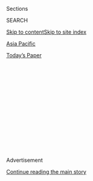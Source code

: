 <div id="app">

<div>

<div>

<div>

<div class="NYTAppHideMasthead css-1q2w90k e1suatyy0">

<div class="section css-ui9rw0 e1suatyy2">

<div class="css-eph4ug er09x8g0">

<div class="css-6n7j50">

</div>

<span class="css-1dv1kvn">Sections</span>

<div class="css-10488qs">

<span class="css-1dv1kvn">SEARCH</span>

</div>

[Skip to content](#site-content)[Skip to site index](#site-index)

</div>

<div id="masthead-section-label" class="css-1wr3we4 eaxe0e00">

[Asia
Pacific](https://www.nytimes3xbfgragh.onion/section/world/asia)

</div>

<div class="css-10698na e1huz5gh0">

</div>

</div>

<div id="masthead-bar-one" class="section hasLinks css-15hmgas e1csuq9d3">

<div class="css-uqyvli e1csuq9d0">

</div>

<div class="css-1uqjmks e1csuq9d1">

</div>

<div class="css-9e9ivx">

[](https://myaccount.nytimes3xbfgragh.onion/auth/login?response_type=cookie&client_id=vi)

</div>

<div class="css-1bvtpon e1csuq9d2">

[Today’s
Paper](https://www.nytimes3xbfgragh.onion/section/todayspaper)

</div>

</div>

</div>

</div>

<div data-aria-hidden="false">

<div id="site-content" data-role="main">

<div>

<div class="css-1aor85t" style="opacity:0.000000001;z-index:-1;visibility:hidden">

<div class="css-1hqnpie">

<div class="css-epjblv">

<span class="css-17xtcya">[Asia
Pacific](/section/world/asia)</span><span class="css-x15j1o">|</span><span class="css-fwqvlz">U.S.
Starts Deploying Thaad Antimissile System in South Korea, After North’s
Tests</span>

</div>

<div class="css-k008qs">

<div class="css-1iwv8en">

<span class="css-18z7m18"></span>

<div>

</div>

</div>

<span class="css-1n6z4y">https://nyti.ms/2n8AwR9</span>

<div class="css-1705lsu">

<div class="css-4xjgmj">

<div class="css-4skfbu" data-role="toolbar" data-aria-label="Social Media Share buttons, Save button, and Comments Panel with current comment count" data-testid="share-tools">

  - 
  - 
  - 
  - 
    
    <div class="css-6n7j50">
    
    </div>

  - 

</div>

</div>

</div>

</div>

</div>

</div>

<div class="css-13pd83m">

</div>

<div id="top-wrapper" class="css-1sy8kpn">

<div id="top-slug" class="css-l9onyx">

Advertisement

</div>

[Continue reading the main
story](#after-top)

<div class="ad top-wrapper" style="text-align:center;height:100%;display:block;min-height:250px">

<div id="top" class="place-ad" data-position="top" data-size-key="top">

</div>

</div>

<div id="after-top">

</div>

</div>

<div id="sponsor-wrapper" class="css-1hyfx7x">

<div id="sponsor-slug" class="css-19vbshk">

Supported by

</div>

[Continue reading the main
story](#after-sponsor)

<div id="sponsor" class="ad sponsor-wrapper" style="text-align:center;height:100%;display:block">

</div>

<div id="after-sponsor">

</div>

</div>

<div class="css-1vkm6nb ehdk2mb0">

# U.S. Starts Deploying Thaad Antimissile System in South Korea, After North’s Tests

</div>

![<span class="css-16f3y1r e13ogyst0">The United States began installing
the advanced antimissile system after North Korea tested four ballistic
missiles on Monday. Correction: An earlier version of this caption
misidentified the military base. As the article correctly notes, the
equipment arrived at Osan Airbase, not Yongsan
Garrison.</span><span class="css-cch8ym"><span class="css-1dv1kvn">Credit</span><span class="css-cnj6d5 e1z0qqy90" itemprop="copyrightHolder"><span class="css-1ly73wi e1tej78p0">Credit...</span><span>U.S.
Forces
Korea</span></span></span>](https://static01.graylady3jvrrxbe.onion/images/2017/03/07/world/asia/07thaad-1/07thaad-1-videoSixteenByNine3000.jpg)

<div class="css-xt80pu e12qa4dv0">

<div class="css-18e8msd">

<div class="css-vp77d3 epjyd6m0">

<div class="css-1baulvz">

By [<span class="css-1baulvz" itemprop="name">Gerry
Mullany</span>](http://www.nytimes3xbfgragh.onion/by/gerry-mullany) and
[<span class="css-1baulvz last-byline" itemprop="name">Michael R.
Gordon</span>](http://www.nytimes3xbfgragh.onion/by/michael-r-gordon)

</div>

</div>

  - March 6,
    2017

  - 
    
    <div class="css-4xjgmj">
    
    <div class="css-d8bdto" data-role="toolbar" data-aria-label="Social Media Share buttons, Save button, and Comments Panel with current comment count" data-testid="share-tools">
    
      - 
      - 
      - 
      - 
        
        <div class="css-6n7j50">
        
        </div>
    
      - 
    
    </div>
    
    </div>

</div>

</div>

<div class="section meteredContent css-1r7ky0e" name="articleBody" itemprop="articleBody">

<div class="css-1fanzo5 StoryBodyCompanionColumn">

<div class="css-53u6y8">

HONG KONG — Alarmed over North Korea’s increasingly provocative
behavior, the United States said Tuesday that it had [started to
deploy](https://www.youtube.com/watch?v=BI68rmNQWXQ) an antimissile
system in [South
Korea](https://www.nytimes3xbfgragh.onion/topic/destination/south-korea?8qa)
that
[China](https://www.nytimes3xbfgragh.onion/topic/destination/china?inline=nyt-geo)
has angrily opposed as a threat to its security.

The deployment of the [Terminal High Altitude Area Defense
system](http://www.lockheedmartin.com/us/products/thaad.html), or Thaad,
came after North Korea [launched four ballistic
missiles](https://www.nytimes3xbfgragh.onion/2017/03/05/world/north-korea-ballistic-missiles.html?rref=collection%2Ftimestopic%2FSouth%20Korea&action=click&contentCollection=world&region=stream&module=stream_unit&version=latest&contentPlacement=4&pgtype=collection)
on Monday, apparently in response to joint naval exercises by South
Korea and the United States. Those launchings led South Korea to call
for the accelerated deployment of Thaad.

A spokeswoman for the United States forces in South Korea said that one
of five major components of the missile system had arrived on Monday.
Officials said it could take a couple of months for the system to become
fully operational. Defense Secretary [Jim Mattis had
urged](https://www.nytimes3xbfgragh.onion/2017/02/02/world/asia/james-mattis-us-korea-thaad.html)
the South Koreans to move ahead with the deployment of the system during
a visit to Seoul in February.

In telephone calls on Monday to South Korean and Japanese leaders,
President Trump said the United States would stand with its Asian allies
and take steps to defend against North Korea’s growing ballistic missile
threat.

</div>

</div>

<div class="css-1fanzo5 StoryBodyCompanionColumn">

<div class="css-53u6y8">

Mr. Trump emphasized that the United States was taking steps to “enhance
our ability to deter and defend against North Korea’s ballistic missiles
using the full range of United States military capabilities,” the White
House said in a statement.

China has been incensed over the deployment of the system, fearing it
could give the United States military the ability to quickly detect and
track missiles launched in China, according to analysts. A spokesman for
China’s Ministry of Foreign Affairs, Geng Shuang, said Tuesday that
China would “take the necessary steps to safeguard our own security
interests, and the consequences will be shouldered by the United States
and South Korea.”

Mr. Geng warned the two countries not to “go further and further down
the wrong road.”

Yang Xiyu, a former senior Chinese official who once oversaw talks with
North Korea, said China was worried that the deployment of the system
would open the door to a broader American network of antimissile systems
in the region, possibly in places like Japan and the Philippines, to
counter a growing Chinese military.

“China can see benefits only for a U.S. regional plan, not for South
Korea’s national security interest,” he said.

The state media recently encouraged Chinese citizens to boycott South
Korean products and companies over the Thaad issue. The Chinese
authorities recently forced the closing of 23 stores owned by Lotte, a
South Korean conglomerate that agreed to turn over land that it owned
for use in the Thaad deployment. Hundreds of Chinese protested at Lotte
stores over the weekend, some holding banners that read, “Get out of
China.”

</div>

</div>

<div class="css-1fanzo5 StoryBodyCompanionColumn">

<div class="css-53u6y8">

Adm. Harry B. Harris Jr., the head of the United States Pacific Command,
announced the start of the deployment, saying that “continued
provocative actions by North Korea, to include yesterday’s launch of
multiple missiles, only confirm the prudence of our alliance decision
last year to deploy Thaad to South Korea.”

The developments come as South Korea is consumed by turmoil over the
impeachment of President [Park
Geun-hye](http://topics.nytimes3xbfgragh.onion/top/reference/timestopics/people/p/park_geunhye/index.html?inline=nyt-per "More articles about Park Geun-hye."),
whose administration agreed to the Thaad deployment. But with the
president facing possible removal from office over a corruption scandal,
the fate of the system had been in doubt. Its accelerated deployment
could make it harder, if not impossible, for her successor to head off
its installation.

Moon Jae-in, an opposition leader who is the front-runner in the race to
replace President Park, acknowledged that it would be difficult to
overturn South Korea’s agreement to deploy the system. But he has
insisted that the next South Korean government should have the final say
on the matter, saying that Ms. Park’s government never allowed a full
debate on it.

Last year, [thousands of people in
Seongju](https://www.nytimes3xbfgragh.onion/2016/07/14/world/asia/south-korea-thaad-us.html),
a rural southern county in South Korea, protested when it was announced
that a Thaad battery would be established there. They said they feared
that the system would harm their agricultural livelihoods. Many South
Koreans also worry that any expansion of military ties with the United
States could worsen already festering tensions with North Korea and
China.

Under its deal with Washington, South Korea is providing the land for
the missile system and will build the base, but the United States will
pay for the system, to be built by Lockheed Martin, as well as its
operational costs.

The United States military statement said that “the first elements” of
Thaad were deployed on Monday, the same day as the North’s missile
launchings.

A C-17 cargo plane landed at the United States military’s Osan Air Base,
about 40 miles south of Seoul, on Monday evening, carrying two trucks,
each mounted with a Thaad launchpad. More equipment and personnel will
start arriving in the coming weeks, South Korean military officials
said.

</div>

</div>

<div class="css-1fanzo5 StoryBodyCompanionColumn">

<div class="css-53u6y8">

“South Korea and the United States are doing their best to make the
Thaad system operational as soon as possible,” the South Korean Defense
Ministry said in a statement on Tuesday, adding that the system was
necessary “to protect South Korea from the nuclear and missile threat
from North Korea.”

The ministry declined to specify when the system would be operational.
But the South Korean news agency Yonhap reported that the deployment was
likely to be completed in one or two months, with the system ready for
use by April.

The arrival of Thaad equipment was announced after South Korea’s acting
president, Hwang Kyo-ahn, talked with Mr. Trump on the phone on Tuesday
morning. The two leaders condemned the North’s missile tests as a
violation of the United Nations Security Council resolutions and agreed
to beef up the allies’ joint defense posture, strengthen sanctions and
step up pressure against the North, Mr. Hwang’s office said.

On the phone with Mr. Trump, Mr. Hwang called the North’s nuclear and
missile threat a “present and direct danger” to its allies, his office
said.

The Japanese prime minister, Shinzo Abe, said he spoke for 25 minutes on
Tuesday with Mr. Trump, who reiterated his pledge to stand by Japan “100
percent,” according to the public broadcaster NHK. “I appreciate that
the United States is showing that all the options are on the table,” Mr.
Abe said, adding that Japan was “ready to fulfill larger roles and
responsibilities” to deter North Korea.

Takashi Kawakami, a professor of international politics and security at
Takushoku University in Tokyo, said the deployment of Thaad could put
the United States in a stronger position to consider a pre-emptive
strike on North Korea. If the United States took such action, he said,
“North Korea is going to make a counterattack on the U.S. or Japan or
another place, so in this case they will use Thaad.”

With tensions increasing over the deployment of the system, some in
China have advocated stern measures, including severing diplomatic
relations with South Korea, or more.

A retired general, Luo Yuan, even [suggested that China destroy the
system](https://www.nytimes3xbfgragh.onion/2017/03/02/world/asia/china-north-south-korea.html)
with a military strike.

“We could conduct a surgical hard-kill operation that would destroy the
target, paralyzing it and making it unable to hit back,” General Luo
wrote in Global Times, a state-run newspaper.

</div>

</div>

</div>

<div>

</div>

<div>

</div>

<div>

</div>

<div>

<div id="bottom-wrapper" class="css-1ede5it">

<div id="bottom-slug" class="css-l9onyx">

Advertisement

</div>

[Continue reading the main
story](#after-bottom)

<div id="bottom" class="ad bottom-wrapper" style="text-align:center;height:100%;display:block;min-height:90px">

</div>

<div id="after-bottom">

</div>

</div>

</div>

</div>

</div>

## Site Index

<div>

</div>

## Site Information Navigation

  - [© <span>2020</span> <span>The New York Times
    Company</span>](https://help.nytimes3xbfgragh.onion/hc/en-us/articles/115014792127-Copyright-notice)

<!-- end list -->

  - [NYTCo](https://www.nytco.com/)
  - [Contact
    Us](https://help.nytimes3xbfgragh.onion/hc/en-us/articles/115015385887-Contact-Us)
  - [Work with us](https://www.nytco.com/careers/)
  - [Advertise](https://nytmediakit.com/)
  - [T Brand Studio](http://www.tbrandstudio.com/)
  - [Your Ad
    Choices](https://www.nytimes3xbfgragh.onion/privacy/cookie-policy#how-do-i-manage-trackers)
  - [Privacy](https://www.nytimes3xbfgragh.onion/privacy)
  - [Terms of
    Service](https://help.nytimes3xbfgragh.onion/hc/en-us/articles/115014893428-Terms-of-service)
  - [Terms of
    Sale](https://help.nytimes3xbfgragh.onion/hc/en-us/articles/115014893968-Terms-of-sale)
  - [Site
    Map](https://spiderbites.nytimes3xbfgragh.onion)
  - [Help](https://help.nytimes3xbfgragh.onion/hc/en-us)
  - [Subscriptions](https://www.nytimes3xbfgragh.onion/subscription?campaignId=37WXW)

</div>

</div>

</div>

</div>
